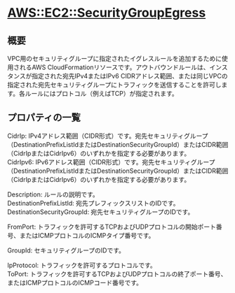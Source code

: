 # [AWS::EC2::SecurityGroupEgress](https://docs.aws.amazon.com/AWSCloudFormation/latest/UserGuide/aws-resource-ec2-security-group-egress.html)

## 概要
VPC用のセキュリティグループに指定されたイグレスルールを追加するために使用されるAWS CloudFormationリソースです。アウトバウンドルールは、インスタンスが指定された宛先IPv4またはIPv6 CIDRアドレス範囲、または同じVPCの指定された宛先セキュリティグループにトラフィックを送信することを許可します。各ルールにはプロトコル（例えばTCP）が指定されます。

## プロパティの一覧
CidrIp: IPv4アドレス範囲（CIDR形式）です。宛先セキュリティグループ（DestinationPrefixListIdまたはDestinationSecurityGroupId）またはCIDR範囲（CidrIpまたはCidrIpv6）のいずれかを指定する必要があります。  
CidrIpv6: IPv6アドレス範囲（CIDR形式）です。宛先セキュリティグループ（DestinationPrefixListIdまたはDestinationSecurityGroupId）またはCIDR範囲（CidrIpまたはCidrIpv6）のいずれかを指定する必要があります。  

Description: ルールの説明です。  
DestinationPrefixListId: 宛先プレフィックスリストのIDです。  
DestinationSecurityGroupId: 宛先セキュリティグループのIDです。  

FromPort: トラフィックを許可するTCPおよびUDPプロトコルの開始ポート番号、またはICMPプロトコルのICMPタイプ番号です。

GroupId: セキュリティグループのIDです。

IpProtocol: トラフィックを許可するプロトコルです。  
ToPort: トラフィックを許可するTCPおよびUDPプロトコルの終了ポート番号、またはICMPプロトコルのICMPコード番号です。  

